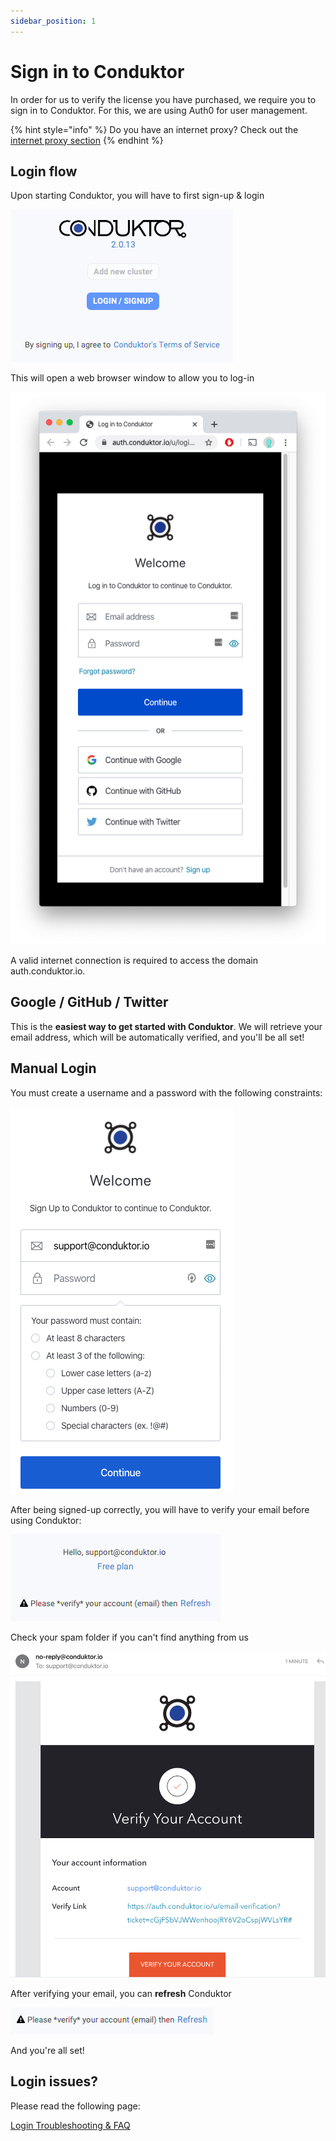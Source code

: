 ```yaml
---
sidebar_position: 1
---
```


# Sign in to Conduktor

In order for us to verify the license you have purchased, we require you to sign in to Conduktor. For this, we are using Auth0 for user management.&#x20;

{% hint style="info" %}
Do you have an internet proxy? Check out the [internet proxy section](login-troubleshooting/internet-proxy.md)
{% endhint %}

## Login flow

Upon starting Conduktor, you will have to first sign-up & login

![](<../assets/assets/image (32).png>)

This will open a web browser window to allow you to log-in&#x20;

![](../assets/assets/screen-shot-2020-04-08-at-10.23.15.png)

A valid internet connection is required to access the domain auth.conduktor.io.&#x20;

## Google / GitHub / Twitter

This is the **easiest way to get started with Conduktor**. We will retrieve your email address, which will be automatically verified, and you'll be all set!&#x20;

## Manual Login

You must create a username and a password with the following constraints:

![](<../assets/assets/image (30).png>)

After being signed-up correctly, you will have to verify your email before using Conduktor:

![](<../assets/assets/image (1).png>)

Check your spam folder if you can't find anything from us

![](<../assets/assets/image (5).png>)

After verifying your email, you can **refresh** Conduktor

![](<../assets/assets/image (24).png>)

And you're all set!

## Login issues?

Please read the following page:

[Login Troubleshooting & FAQ](../login-troubleshooting/)
